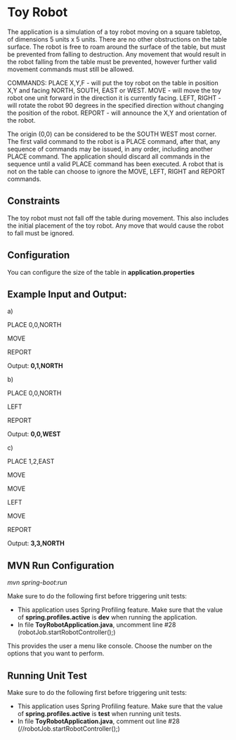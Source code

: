 # Toy Robot


The application is a simulation of a toy robot moving on a square tabletop, of dimensions 5 units x 5 units. There are no other obstructions on the table surface. The robot is free to roam around the surface of the table, but must be prevented from falling to destruction. Any movement that would result in the robot falling from the table must be prevented, however further valid movement commands must still be allowed.

COMMANDS: PLACE X,Y,F - will put the toy robot on the table in position X,Y and facing NORTH, SOUTH, EAST or WEST. MOVE - will move the toy robot one unit forward in the direction it is currently facing. LEFT, RIGHT - will rotate the robot 90 degrees in the specified direction without changing the position of the robot. REPORT - will announce the X,Y and orientation of the robot.

The origin (0,0) can be considered to be the SOUTH WEST most corner. The first valid command to the robot is a PLACE command, after that, any sequence of commands may be issued, in any order, including another PLACE command. The application should discard all commands in the sequence until a valid PLACE command has been executed. A robot that is not on the table can choose to ignore the MOVE, LEFT, RIGHT and REPORT commands.

## Constraints 
The toy robot must not fall off the table during movement. This also includes the initial placement of the toy robot. Any move that would cause the robot to fall must be ignored.

## Configuration
You can configure the size of the table in **application.properties**


## Example Input and Output:

a)

PLACE 0,0,NORTH

MOVE

REPORT

Output:  **0,1,NORTH**


b)

PLACE 0,0,NORTH

LEFT

REPORT

Output:  **0,0,WEST**


c)

PLACE 1,2,EAST

MOVE

MOVE

LEFT

MOVE

REPORT

Output:  **3,3,NORTH**

 
 

## MVN Run Configuration 
  
*mvn spring-boot:run*

Make sure to do the following first before triggering unit tests:
- This application uses Spring Profiling feature. Make sure that the value of ****spring.profiles.active**** is **dev** when running the application.
- In file **ToyRobotApplication.java**, uncomment line #28 (robotJob.startRobotController();)

This provides the user a menu like console. Choose the number on the options that you want to perform.

  
  
## Running Unit Test 
Make sure to do the following first before triggering unit tests:
- This application uses Spring Profiling feature. Make sure that the value of ****spring.profiles.active**** is **test** when running unit tests.
- In file **ToyRobotApplication.java**, comment out line #28 (//robotJob.startRobotController();)
